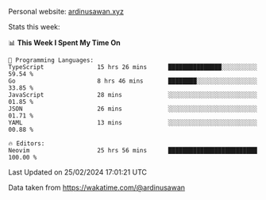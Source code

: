 Personal website: [ardinusawan.xyz](https://ardinusawan.xyz)

Stats this week:
<!--START_SECTION:waka-->
📊 **This Week I Spent My Time On** 

```text
💬 Programming Languages: 
TypeScript               15 hrs 26 mins      ███████████████░░░░░░░░░░   59.54 % 
Go                       8 hrs 46 mins       ████████░░░░░░░░░░░░░░░░░   33.85 % 
JavaScript               28 mins             ░░░░░░░░░░░░░░░░░░░░░░░░░   01.85 % 
JSON                     26 mins             ░░░░░░░░░░░░░░░░░░░░░░░░░   01.71 % 
YAML                     13 mins             ░░░░░░░░░░░░░░░░░░░░░░░░░   00.88 % 

🔥 Editors: 
Neovim                   25 hrs 56 mins      █████████████████████████   100.00 % 
```


 Last Updated on 25/02/2024 17:01:21 UTC
<!--END_SECTION:waka-->
Data taken from https://wakatime.com/@ardinusawan
